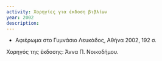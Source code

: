 ```yaml
---
activity: Χορηγίες για έκδοση βιβλίων
year: 2002
description: 
---
```


- Αφιέρωμα στο Γυμνάσιο Λευκάδος, Αθήνα 2002, 192 σ.

Χορηγός της έκδοσης: Άννα Π. Νοικοδήμου.

